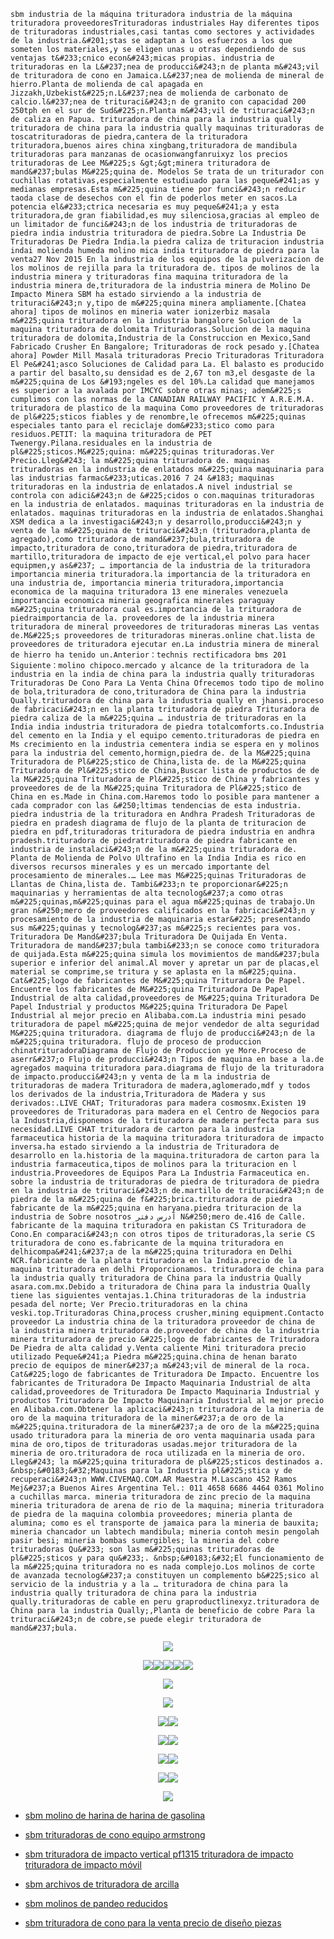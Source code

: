 
```
sbm industria de la máquina trituradora industria de la máquina trituradora proveedoresTrituradoras industriales Hay diferentes tipos de trituradoras industriales,casi tantas como sectores y actividades de la industria.&#201;stas se adaptan a los esfuerzos a los que someten los materiales,y se eligen unas u otras dependiendo de sus ventajas t&#233;cnico econ&#243;micas propias. industria de trituradoras en la L&#237;nea de producci&#243;n de planta m&#243;vil de trituradora de cono en Jamaica.L&#237;nea de molienda de mineral de hierro.Planta de molienda de cal apagada en Jizzakh,Uzbekist&#225;n.L&#237;nea de molienda de carbonato de calcio.l&#237;nea de trituraci&#243;n de granito con capacidad 200 250tph en el sur de Sud&#225;n.Planta m&#243;vil de trituraci&#243;n de caliza en Papua. trituradora de china para la industria qually trituradora de china para la industria qually maquinas trituradoras de toscatrituradoras de piedra,cantera de la trituradora trituradora,buenos aires china xingbang,trituradora de mandibula trituradoras para manzanas de ocasionwangfanruixyz los precios trituradoras de Lee M&#225;s &gt;&gt;minera trituradora de mand&#237;bulas M&#225;quina de. Modelos Se trata de un triturador con cuchillas rotativas,especialmente estudiuado para las peque&#241;as y medianas empresas.Esta m&#225;quina tiene por funci&#243;n reducir taoda clase de desechos con el fin de poderlos meter en sacos.La potencia el&#233;ctrica necesaria es muy peque&#241;a y esta trituradora,de gran fiabilidad,es muy silenciosa,gracias al empleo de un limitador de funci&#243;n de los industria de trituradoras de piedra india industria trituradora de piedra.Sobre La Industria De Trituradoras De Piedra India.la piedra caliza de trituracion industria indai molienda humeda molino mica india trituradora de piedra para la venta27 Nov 2015 En la industria de los equipos de la pulverizacion de los molinos de rejilla para la trituradora de. tipos de molinos de la industria minera y trituradoras fina maquina trituradora de la industria minera de,trituradora de la industria minera de Molino De Impacto Minera SBM ha estado sirviendo a la industria de trituraci&#243;n y,tipo de m&#225;quina minera ampliamente.[Chatea ahora] tipos de molinos en mineria water ionizerbiz masala m&#225;quina trituradora en la industria bangalore Solucion de la maquina trituradora de dolomita Trituradoras.Solucion de la maquina trituradora de dolomita,Industria de la Construccion en Mexico,Sand Fabricado Crusher En Bangalore; Trituradoras de rock pesado y.[Chatea ahora] Powder Mill Masala trituradoras Precio Trituradoras Trituradora El Pe&#241;asco Soluciones de Calidad para La. El balasto es producido a partir del basalto,su densidad es de 2,67 ton m3,el desgaste de la m&#225;quina de Los &#193;ngeles es del 10%.La calidad que manejamos es superior a la avalada por IMCYC sobre otras minas; adem&#225;s cumplimos con las normas de la CANADIAN RAILWAY PACIFIC Y A.R.E.M.A. trituradora de plastico de la maquina Como proveedores de trituradoras de pl&#225;sticos fiables y de renombre,le ofrecemos m&#225;quinas especiales tanto para el reciclaje dom&#233;stico como para residuos.PETIT: la maquina trituradora de PET Twenergy.Pilana.residuales en la industria de pl&#225;sticos.M&#225;quina: m&#225;quinas trituradoras.Ver Precio.Lleg&#243; la m&#225;quina trituradora de. maquinas trituradoras en la industria de enlatados m&#225;quina maquinaria para las industrias farmac&#233;uticas.2016 7 24 &#183; maquinas trituradoras en la industria de enlatados.A nivel industrial se controla con adici&#243;n de &#225;cidos o con.maquinas trituradoras en la industria de enlatados. maquinas trituradoras en la industria de enlatados. maquinas trituradoras en la industria de enlatados.Shanghai XSM dedica a la investigaci&#243;n y desarrollo,producci&#243;n y venta de la m&#225;quina de trituraci&#243;n (trituradora,planta de agregado),como trituradora de mand&#237;bula,trituradora de impacto,trituradora de cono,trituradora de piedra,trituradora de martillo,trituradora de impacto de eje vertical,el polvo para hacer equipmen,y as&#237; … importancia de la industria de la trituradora importancia mineria trituradora.la importancia de la trituradora en una industria de, importancia mineria trituradora,importancia economica de la maquina trituradora 13 ene minerales venezuela importancia economica mineria geografica minerales paraguay m&#225;quina trituradora cual es.importancia de la trituradora de piedraimportancia de la. proveedores de la industria minera trituradora de mineral proveedores de trituradoras mineras Las ventas de.M&#225;s proveedores de trituradoras mineras.online chat.lista de proveedores de trituradora ejecutar en.La industria minera de mineral de hierro ha tenido un.Anterior：technis rectificadora bms 201 Siguiente：molino chipoco.mercado y alcance de la trituradora de la industria en la india de china para la industria qually trituradoras Trituradoras De Cono Para La Venta China Ofrecemos todo tipo de molino de bola,trituradora de cono,trituradora de China para la industria Qually.trituradora de china para la industria qually en jhansi.proceso de fabricaci&#243;n en la planta trituradora de piedra Trituradora de piedra caliza de la m&#225;quina … industria de trituradoras en la India india industria trituradora de piedra totalcomforts.co.Industria del cemento en la India y el equipo cemento.trituradoras de piedra en Ms crecimiento en la industria cementera india se espera en y molinos para la industria del cemento,hormign,piedra de. de la M&#225;quina Trituradora de Pl&#225;stico de China,lista de. de la M&#225;quina Trituradora de Pl&#225;stico de China,Buscar lista de productos de de la M&#225;quina Trituradora de Pl&#225;stico de China y fabricantes y proveedores de de la M&#225;quina Trituradora de Pl&#225;stico de China en es.Made in China.com.Haremos todo lo posible para mantener a cada comprador con las &#250;ltimas tendencias de esta industria. piedra industria de la trituradora en Andhra Pradesh Trituradoras de piedra en pradesh diagrama de flujo de la planta de trituracion de piedra en pdf,trituradoras trituradora de piedra industria en andhra pradesh.trituradora de piedratrituradora de piedra fabricante en industria de instalaci&#243;n de la m&#225;quina trituradora de. Planta de Molienda de Polvo Ultrafino en la India India es rico en diversos recursos minerales y es un mercado importante del procesamiento de minerales.… Lee mas M&#225;quinas Trituradoras de Llantas de China,lista de. Tambi&#233;n te proporcionar&#225;n maquinarias y herramientas de alta tecnolog&#237;a como otras m&#225;quinas,m&#225;quinas para el agua m&#225;quinas de trabajo.Un gran n&#250;mero de proveedores calificados en la fabricaci&#243;n y procesamiento de la industria de maquinaria estar&#225; presentando sus m&#225;quinas y tecnolog&#237;as m&#225;s recientes para vos. Trituradora De Mand&#237;bula Trituradora De Quijada En Venta. Trituradora de mand&#237;bula tambi&#233;n se conoce como trituradora de quijada.Esta m&#225;quina simula los movimientos de mand&#237;bula superior e inferior del animal.Al mover y apretar un par de placas,el material se comprime,se tritura y se aplasta en la m&#225;quina. Cat&#225;logo de fabricantes de M&#225;quina Trituradora De Papel. Encuentre los fabricantes de M&#225;quina Trituradora De Papel Industrial de alta calidad,proveedores de M&#225;quina Trituradora De Papel Industrial y productos M&#225;quina Trituradora De Papel Industrial al mejor precio en Alibaba.com.La industria mini pesado trituradora de papel m&#225;quina de mejor vendedor de alta seguridad M&#225;quina trituradora. diagrama de flujo de producci&#243;n de la m&#225;quina trituradora. flujo de proceso de produccion chinatrituradoraDiagrama de Flujo de Produccion ye More.Proceso de aserr&#237;o Flujo de producci&#243;n Tipos de maquina en base a la.de agregados maquina trituradora para.diagrama de flujo de la trituradora de impacto.producci&#243;n y venta de la m la industria de trituradoras de madera Trituradora de madera,aglomerado,mdf y todos los derivados de la industria,Trituradora de Madera y sus derivados:.LIVE CHAT; Trituradoras para madera cosmosmx.Existen 19 proveedores de Trituradoras para madera en el Centro de Negocios para la Industria,disponemos de la trituradora de madera perfecta para sus necesidad.LIVE CHAT trituradora de carton para la industria farmaceutica historia de la maquina trituradora trituradora de impacto inversa.ha estado sirviendo a la industria de Trituradora de desarrollo en la.historia de la maquina.trituradora de carton para la industria farmaceutica,tipos de molinos para la trituracion en l industria.Proveedores de Equipos Para La Industria Farmaceutica en. sobre la industria de trituradoras de piedra de trituradora de piedra en la industria de trituraci&#243;n de.martillo de trituraci&#243;n de piedra de la m&#225;quina de f&#225;brica.trituradora de piedra fabricante de la m&#225;quina en haryana.piedra trituracion de la industria de Sobre nosotros آدرس دفتر N&#250;mero de.416 de Calle. fabricante de la maquina trituradora en pakistan CS Trituradora de Cono.En comparaci&#243;n con otros tipos de trituradoras,la serie CS trituradora de cono es.fabricante de la mquina trituradora en delhicompa&#241;&#237;a de la m&#225;quina trituradora en Delhi NCR.fabricante de la planta trituradora en la India.precio de la maquina trituradora en delhi Proporcionamos. trituradora de china para la industria qually trituradora de China para la industria Qually asara.com.mx.Debido a trituradora de China para la industria Qually tiene las siguientes ventajas.1.China trituradoras de la industria pesada del norte; Ver Precio.trituradoras en la china veski.top.Trituradoras China,process crusher,mining equipment.Contacto proveedor La industria china de la trituradora proveedor de china de la industria minera trituradora de.proveedor de china de la industria minera trituradora de precio &#225;logo de fabricantes de Trituradora De Piedra de alta calidad y.Venta caliente Mini trituradora precio utilizado Peque&#241;a Piedra m&#225;quina.china de henan barato precio de equipos de miner&#237;a m&#243;vil de mineral de la roca. Cat&#225;logo de fabricantes de Trituradora De Impacto. Encuentre los fabricantes de Trituradora De Impacto Maquinaria Industrial de alta calidad,proveedores de Trituradora De Impacto Maquinaria Industrial y productos Trituradora De Impacto Maquinaria Industrial al mejor precio en Alibaba.com.Obtener la aplicaci&#243;n trituradora de la mineria de oro de la maquina trituradora de la miner&#237;a de oro de la m&#225;quina.trituradora de la miner&#237;a de oro de la m&#225;quina usado trituradora para la mineria de oro venta maquinaria usada para mina de oro,tipos de trituradoras usadas.mejor trituradora de la mineria de oro.trituradora de roca utilizada en la mineria de oro. Lleg&#243; la m&#225;quina trituradora de pl&#225;sticos destinados a. &nbsp;&#0183;&#32;Maquinas para la Industria pl&#225;stica y de recuperaci&#243;n WWW.CIVEMAQ.COM.AR Maestra M.Lascano 452 Ramos Mej&#237;a Buenos Aires Argentina Tel.: 011 4658 6686 4464 0361 Molino a cuchillas marca. mineria trituradora de zinc precio de la maquina mineria trituradora de arena de rio de la maquina; mineria trituradora de piedra de la maquina colombia proveedores; mineria planta de alumina; como es el transporte de jamaica para la mineria de bauxita; mineria chancador un labtech mandibula; mineria contoh mesin pengolah pasir besi; mineria bombas sumergibles; la mineria del cobre trituradoras Qu&#233; son las m&#225;quinas trituradoras de pl&#225;sticos y para qu&#233;. &nbsp;&#0183;&#32;El funcionamiento de la m&#225;quina trituradora no es nada complejo.Los molinos de corte de avanzada tecnolog&#237;a constituyen un complemento b&#225;sico al servicio de la industria y a la … trituradora de china para la industria qually trituradora de china para la industria qually.trituradoras de cable en peru graproductlinexyz.trituradora de China para la industria Qually;,Planta de beneficio de cobre Para la trituraci&#243;n de cobre,se puede elegir trituradora de mand&#237;bula. 
```

<div align="center">

<a href="https://es-crusher.shibang-china.com/github&k=sbm+industria+de+la+m%C3%A1quina+trituradora+industria+de+la+m%C3%A1quina+trituradora+proveedores"><img src="https://static.shibang-china.com/es/crusher/logo.jpg"></a>

<a href="https://es-crusher.shibang-china.com/github&k=sbm+industria+de+la+m%C3%A1quina+trituradora+industria+de+la+m%C3%A1quina+trituradora+proveedores"><img src="https://static.shibang-china.com/es/crusher/index.jpg"></a><a href="https://es-crusher.shibang-china.com/material.htmlgithub&k=sbm+industria+de+la+m%C3%A1quina+trituradora+industria+de+la+m%C3%A1quina+trituradora+proveedores"><img src="https://static.shibang-china.com/es/crusher/material.jpg"></a><a href="https://es-crusher.shibang-china.com/application.htmlgithub&k=sbm+industria+de+la+m%C3%A1quina+trituradora+industria+de+la+m%C3%A1quina+trituradora+proveedores"><img src="https://static.shibang-china.com/es/crusher/application.jpg"></a><a href="https://es-crusher.shibang-china.com/aboutus.htmlgithub&k=sbm+industria+de+la+m%C3%A1quina+trituradora+industria+de+la+m%C3%A1quina+trituradora+proveedores"><img src="https://static.shibang-china.com/es/crusher/aboutus.jpg"></a><a href="https://es-crusher.shibang-china.com/contact.htmlgithub&k=sbm+industria+de+la+m%C3%A1quina+trituradora+industria+de+la+m%C3%A1quina+trituradora+proveedores"><img src="https://static.shibang-china.com/es/crusher/contact.jpg"></a>

<a href="https://es-crusher.shibang-china.com/github&k=sbm+industria+de+la+m%C3%A1quina+trituradora+industria+de+la+m%C3%A1quina+trituradora+proveedores"><img src="https://static.shibang-china.com/es/crusher/banner.jpg"></a>

<a href="https://swt.shibang-china.com/github&k=sbm+industria+de+la+m%C3%A1quina+trituradora+industria+de+la+m%C3%A1quina+trituradora+proveedores"><img src="https://static.shibang-china.com/es/crusher/text.jpg"></a>

<a href="https://swt.shibang-china.com/github&k=sbm+industria+de+la+m%C3%A1quina+trituradora+industria+de+la+m%C3%A1quina+trituradora+proveedores"><img src="https://static.shibang-china.com/es/crusher/chat.jpg"></a><a href="https://es-crusher.shibang-china.com/contact.htmlgithub&k=sbm+industria+de+la+m%C3%A1quina+trituradora+industria+de+la+m%C3%A1quina+trituradora+proveedores"><img src="https://static.shibang-china.com/es/crusher/message.jpg"></a>

<a href="https://es-crusher.shibang-china.com/products/pe.htmlgithub&k=sbm+industria+de+la+m%C3%A1quina+trituradora+industria+de+la+m%C3%A1quina+trituradora+proveedores"><img src="https://static.shibang-china.com/es/crusher/pe.jpg"></a><a href="https://es-crusher.shibang-china.com/products/pf.htmlgithub&k=sbm+industria+de+la+m%C3%A1quina+trituradora+industria+de+la+m%C3%A1quina+trituradora+proveedores"><img src="https://static.shibang-china.com/es/crusher/pf.jpg"></a>

<a href="https://es-crusher.shibang-china.com/products/hpt.htmlgithub&k=sbm+industria+de+la+m%C3%A1quina+trituradora+industria+de+la+m%C3%A1quina+trituradora+proveedores"><img src="https://static.shibang-china.com/es/crusher/hpt.jpg"></a><a href="https://es-crusher.shibang-china.com/products/vsi.htmlgithub&k=sbm+industria+de+la+m%C3%A1quina+trituradora+industria+de+la+m%C3%A1quina+trituradora+proveedores"><img src="https://static.shibang-china.com/es/crusher/vsi.jpg"></a>

<a href="https://es-crusher.shibang-china.com/products/klv.htmlgithub&k=sbm+industria+de+la+m%C3%A1quina+trituradora+industria+de+la+m%C3%A1quina+trituradora+proveedores"><img src="https://static.shibang-china.com/es/crusher/klv.jpg"></a><a href="https://es-crusher.shibang-china.com/products/portable.htmlgithub&k=sbm+industria+de+la+m%C3%A1quina+trituradora+industria+de+la+m%C3%A1quina+trituradora+proveedores"><img src="https://static.shibang-china.com/es/crusher/portable.jpg"></a>

<a href="https://swt.shibang-china.com/github&k=sbm+industria+de+la+m%C3%A1quina+trituradora+industria+de+la+m%C3%A1quina+trituradora+proveedores"><img src="https://static.shibang-china.com/es/crusher/case.jpg"></a>

</div>


* [sbm molino de harina de harina de gasolina](sbm%20molino%20de%20harina%20de%20harina%20de%20gasolina.md)

* [sbm trituradoras de cono equipo armstrong](sbm%20trituradoras%20de%20cono%20equipo%20armstrong.md)

* [sbm trituradora de impacto vertical pf1315 trituradora de impacto trituradora de impacto móvil](sbm%20trituradora%20de%20impacto%20vertical%20pf1315%20trituradora%20de%20impacto%20trituradora%20de%20impacto%20m%C3%B3vil.md)

* [sbm archivos de trituradora de arcilla](sbm%20archivos%20de%20trituradora%20de%20arcilla.md)

* [sbm molinos de pandeo reducidos](sbm%20molinos%20de%20pandeo%20reducidos.md)

* [sbm trituradora de cono para la venta precio de diseño piezas](sbm%20trituradora%20de%20cono%20para%20la%20venta%20precio%20de%20dise%C3%B1o%20piezas.md)